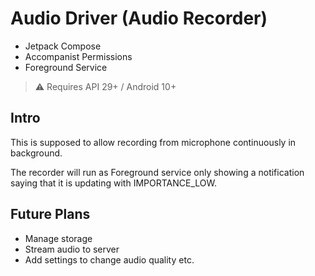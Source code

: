 # Audio Driver (Audio Recorder)
- Jetpack Compose
- Accompanist Permissions
- Foreground Service

> :warning: Requires API 29+ / Android 10+

## Intro

This is supposed to allow recording from microphone continuously in background.

The recorder will run as Foreground service only showing a notification saying that it is updating with IMPORTANCE_LOW.


## Future Plans

- Manage storage
- Stream audio to server
- Add settings to change audio quality etc.